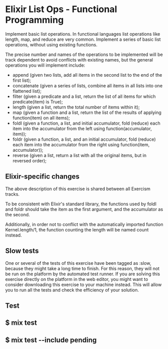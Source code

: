 # Elixir List Ops - Functional Programming
Implement basic list operations.
In functional languages list operations like length, map, and reduce are very common. 
Implement a series of basic list operations, without using existing functions.

The precise number and names of the operations to be implemented will be track 
dependent to avoid conflicts with existing names, but the general operations 
you will implement include:

- append (given two lists, add all items in the second list to the end 
  of the first list);
- concatenate (given a series of lists, combine all items in 
  all lists into one flattened list);
- filter (given a predicate and a list, return the list of all items 
  for which predicate(item) is True);
- length (given a list, return the total number of items within it);
- map (given a function and a list, return the list of the results 
  of applying function(item) on all items);
- foldl (given a function, a list, and initial accumulator, fold (reduce) 
  each item into the accumulator from the left using function(accumulator, item));
- foldr (given a function, a list, and an initial accumulator, fold (reduce) 
  each item into the accumulator from the right using function(item, accumulator));
- reverse (given a list, return a list with all the original items, but in reversed order);

## Elixir-specific changes
The above description of this exercise is shared between all Exercism tracks.

To be consistent with Elixir's standard library, the functions used by foldl and 
foldr should take the item as the first argument, and the accumulator as the second.

Additionally, in order not to conflict with the automatically imported 
function Kernel.length/1, the function counting the length will be named count instead.

## Slow tests
One or several of the tests of this exercise have been tagged as :slow, 
because they might take a long time to finish. For this reason, 
they will not be run on the platform by the automated test runner. 
If you are solving this exercise directly on the platform in the web editor, 
you might want to consider downloading this exercise to your machine instead. 
This will allow you to run all the tests and check the efficiency of your solution.

## Test
## $ mix test



## $ mix test --include pending



